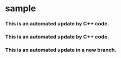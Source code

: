 # sample
### This is an automated update by C++ code.

### This is an automated update by C++ code.

### This is an automated update in a new branch.
